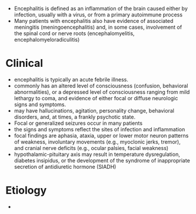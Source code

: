 - Encephalitis is defined as an inflammation of the brain caused either by infection, usually with a virus, or from a primary autoimmune process
- Many patients with encephalitis also have evidence of associated meningitis (meningoencephalitis) and, in some cases, involvement of the spinal cord or nerve roots (encephalomyelitis, encephalomyeloradiculitis) 
# Clinical 
- encephalitis is typically an acute febrile illness.
- commonly has an altered level of consciousness (confusion, behavioral abnormalities), or a depressed level of consciousness ranging from mild lethargy to coma, and evidence of either focal or diffuse neurologic signs and symptoms.
- may have hallucinations, agitation, personality change, behavioral disorders, and, at times, a frankly psychotic state. 
- Focal or generalized seizures occur in many patients
- the signs and symptoms reflect the sites of infection and inflammation 
- focal findings are aphasia, ataxia, upper or lower motor neuron patterns of weakness, involuntary movements (e.g., myoclonic jerks, tremor), and cranial nerve deficits (e.g., ocular palsies, facial weakness) 
- hypothalamic-pituitary axis may result in temperature dysregulation, diabetes insipidus, or the development of the syndrome of inappropriate secretion of antidiuretic hormone (SIADH) 
# Etiology 
- 